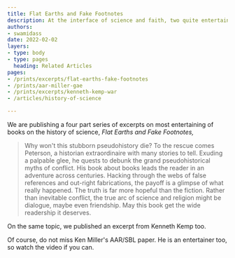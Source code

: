 ```yaml
---
title: Flat Earths and Fake Footnotes
description: At the interface of science and faith, two quite entertaining scholars have many stories to tell.
authors:
- swamidass
date: 2022-02-02
layers:
- type: body
- type: pages
  heading: Related Articles
pages:
- /prints/excerpts/flat-earths-fake-footnotes
- /prints/aar-miller-gae
- /prints/excerpts/kenneth-kemp-war
- /articles/history-of-science

---
```


We are publishing a four part series of excerpts on most entertaining of books on the history of science, *Flat Earths and Fake Footnotes,*

> Why won't this stubborn pseudohistory die? To the rescue comes Peterson,
a historian extraordinaire with many stories to tell. Exuding a palpable glee, he
quests to debunk the grand pseudohistorical myths of conflict. His book about books
leads the reader in an adventure across centuries. Hacking through the webs of false
references and out-right fabrications, the payoff is a glimpse of what really happened.
The truth is far more hopeful than the fiction. Rather than inevitable conflict, the true
arc of science and religion might be dialogue, maybe even friendship. May this book
get the wide readership it deserves.

On the same topic, we published an excerpt from Kenneth Kemp too.

Of course, do not miss  Ken Miller's AAR/SBL paper. He is an entertainer too, so watch the video if you can.